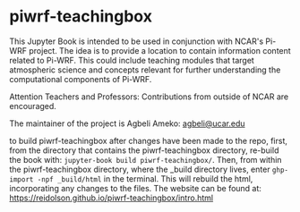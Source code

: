 # piwrf-teachingbox
This Jupyter Book is intended to be used in conjunction with NCAR's Pi-WRF project. The idea is to provide a location to contain information content related to Pi-WRF. This could include teaching modules that target atmospheric science and concepts relevant for further understanding the computational components of Pi-WRF. 

Attention Teachers and Professors: Contributions from outside of NCAR are encouraged.

The maintainer of the project is Agbeli Ameko: agbeli@ucar.edu

to build piwrf-teachingbox after changes have been made to the repo, first, from the directory that contains the piwrf-teachingbox directory, re-build the book with: `jupyter-book build piwrf-teachingbox/`.
Then, from within the piwrf-teachingbox directory, where the _build directory lives, enter `ghp-import -npf _build/html` in the terminal. This will rebuild the html, incorporating any changes to the files. The website can be found at: https://reidolson.github.io/piwrf-teachingbox/intro.html


